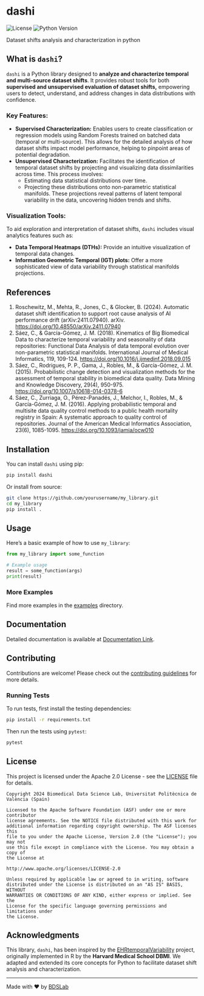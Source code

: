 # dashi

![License](https://img.shields.io/badge/license-Apache%202.0-blue.svg) 
![Python Version](https://img.shields.io/badge/python-3.6%2B-brightgreen.svg)

Dataset shifts analysis and characterization in python
## What is `dashi`?
`dashi` is a Python library designed to **analyze and characterize temporal and multi-source dataset shifts**. It provides 
robust tools for both **supervised and unsupervised evaluation of dataset shifts,** empowering users to detect, understand, 
and address changes in data distributions with confidence.

### Key Features:

- **Supervised Characterization:**
Enables users to create classification or regression models using Random Forests trained on batched data 
(temporal or multi-source). This allows for the detailed analysis of how dataset shifts impact model performance, 
helping to pinpoint areas of potential degradation.
- **Unsupervised Characterization:** 
Facilitates the identification of temporal dataset shifts by projecting and visualizing data dissimilarities across time. 
This process involves:
  - Estimating data statistical distributions over time.
  - Projecting these distributions onto non-parametric statistical manifolds. These projections reveal patterns of
  latent temporal variability in the data, uncovering hidden trends and shifts.

### Visualization Tools:
To aid exploration and interpretation of dataset shifts, `dashi` includes visual analytics features such as:

- **Data Temporal Heatmaps (DTHs):** Provide an intuitive visualization of temporal data changes.
- **Information Geometric Temporal (IGT) plots:** Offer a more sophisticated view of data variability through statistical
manifolds projections.

## References
1. Roschewitz, M., Mehta, R., Jones, C., & Glocker, B. (2024). Automatic dataset shift identification to support root cause analysis of AI performance drift (arXiv:2411.07940). arXiv. https://doi.org/10.48550/arXiv.2411.07940
2. Sáez, C., & García-Gómez, J. M. (2018). Kinematics of Big Biomedical Data to characterize temporal variability and seasonality of data repositories: Functional Data Analysis of data temporal evolution over non-parametric statistical manifolds. International Journal of Medical Informatics, 119, 109-124. https://doi.org/10.1016/j.ijmedinf.2018.09.015
3. Sáez, C., Rodrigues, P. P., Gama, J., Robles, M., & García-Gómez, J. M. (2015). Probabilistic change detection and visualization methods for the assessment of temporal stability in biomedical data quality. Data Mining and Knowledge Discovery, 29(4), 950-975. https://doi.org/10.1007/s10618-014-0378-6
4. Sáez, C., Zurriaga, O., Pérez-Panadés, J., Melchor, I., Robles, M., & García-Gómez, J. M. (2016). Applying probabilistic temporal and multisite data quality control methods to a public health mortality registry in Spain: A systematic approach to quality control of repositories. Journal of the American Medical Informatics Association, 23(6), 1085-1095. https://doi.org/10.1093/jamia/ocw010


## Installation

You can install `dashi` using pip:

```bash
pip install dashi
```

Or install from source:

```bash
git clone https://github.com/yourusername/my_library.git
cd my_library
pip install .
```

## Usage

Here’s a basic example of how to use `my_library`:

```python
from my_library import some_function

# Example usage
result = some_function(args)
print(result)
```

### More Examples

Find more examples in the [examples](examples/) directory.

## Documentation

Detailed documentation is available at [Documentation Link](https://example.com/docs).

## Contributing

Contributions are welcome! Please check out the [contributing guidelines](CONTRIBUTING.md) for more details.

### Running Tests

To run tests, first install the testing dependencies:

```bash
pip install -r requirements.txt
```

Then run the tests using `pytest`:

```bash
pytest
```

## License

This project is licensed under the Apache 2.0 License - see the [LICENSE](LICENSE) file for details.


```
Copyright 2024 Biomedical Data Science Lab, Universitat Politècnica de València (Spain)

Licensed to the Apache Software Foundation (ASF) under one or more contributor
license agreements. See the NOTICE file distributed with this work for
additional information regarding copyright ownership. The ASF licenses this
file to you under the Apache License, Version 2.0 (the "License"); you may not
use this file except in compliance with the License. You may obtain a copy of
the License at

http://www.apache.org/licenses/LICENSE-2.0

Unless required by applicable law or agreed to in writing, software
distributed under the License is distributed on an "AS IS" BASIS, WITHOUT
WARRANTIES OR CONDITIONS OF ANY KIND, either express or implied. See the
License for the specific language governing permissions and limitations under
the License.
```

## Acknowledgments

This library, `dashi`, has been inspired by the [EHRtemporalVariability](https://github.com/hms-dbmi/EHRtemporalVariability) project, originally implemented in R by the **Harvard Medical School DBMI**. We adapted and extended its core concepts for Python to facilitate dataset shift analysis and characterization.

---

Made with ❤️ by [BDSLab](https://bdslab.upv.es)
